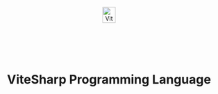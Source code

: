 <div align="center" style="display:grid;place-items:center;">
<p>
    <a target="_blank"><img width="50%" src="D:\Projects\Bashamel\ViteSharp\Images\logo.svg" alt="ViteSharp logo"></a>
</p>
<h1>ViteSharp Programming Language</h1>
</div>
